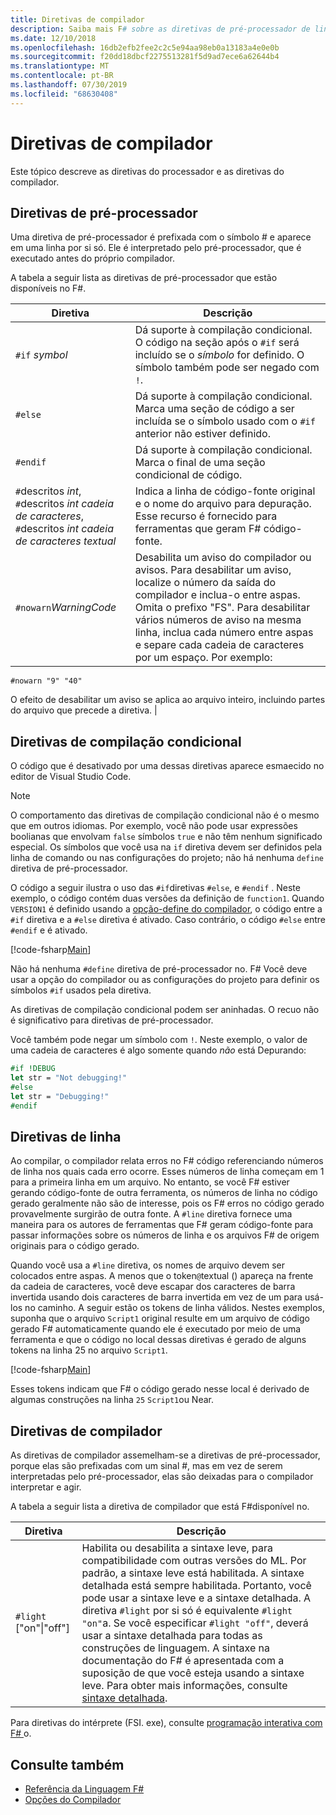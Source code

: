 ```yaml
---
title: Diretivas de compilador
description: Saiba mais F# sobre as diretivas de pré-processador de linguagem, diretivas de compilação condicional, diretivas de linha e diretivas de compilador.
ms.date: 12/10/2018
ms.openlocfilehash: 16db2efb2fee2c2c5e94aa98eb0a13183a4e0e0b
ms.sourcegitcommit: f20dd18dbcf2275513281f5d9ad7ece6a62644b4
ms.translationtype: MT
ms.contentlocale: pt-BR
ms.lasthandoff: 07/30/2019
ms.locfileid: "68630408"
---
```

# <a name="compiler-directives"></a>Diretivas de compilador

Este tópico descreve as diretivas do processador e as diretivas do compilador.

## <a name="preprocessor-directives"></a>Diretivas de pré-processador

Uma diretiva de pré-processador é prefixada com o símbolo # e aparece em uma linha por si só. Ele é interpretado pelo pré-processador, que é executado antes do próprio compilador.

A tabela a seguir lista as diretivas de pré-processador que estão disponíveis no F#.

|Diretiva|Descrição|
|---------|-----------|
|`#if` *symbol*|Dá suporte à compilação condicional. O código na seção após o `#if` será incluído se o *símbolo* for definido. O símbolo também pode ser negado com `!`.|
|`#else`|Dá suporte à compilação condicional. Marca uma seção de código a ser incluída se o símbolo usado com o `#if` anterior não estiver definido.|
|`#endif`|Dá suporte à compilação condicional. Marca o final de uma seção condicional de código.|
|`#`descritos *int*,<br/>`#`descritos *int* *cadeia de caracteres*,<br/>`#`descritos *int* *cadeia de caracteres textual*|Indica a linha de código-fonte original e o nome do arquivo para depuração. Esse recurso é fornecido para ferramentas que geram F# código-fonte.|
|`#nowarn`*WarningCode*|Desabilita um aviso do compilador ou avisos. Para desabilitar um aviso, localize o número da saída do compilador e inclua-o entre aspas. Omita o prefixo "FS". Para desabilitar vários números de aviso na mesma linha, inclua cada número entre aspas e separe cada cadeia de caracteres por um espaço. Por exemplo:

`#nowarn "9" "40"`

O efeito de desabilitar um aviso se aplica ao arquivo inteiro, incluindo partes do arquivo que precede a diretiva. |

## <a name="conditional-compilation-directives"></a>Diretivas de compilação condicional

O código que é desativado por uma dessas diretivas aparece esmaecido no editor de Visual Studio Code.

> [!NOTE]
> O comportamento das diretivas de compilação condicional não é o mesmo que em outros idiomas. Por exemplo, você não pode usar expressões boolianas que envolvam `false` símbolos `true` e não têm nenhum significado especial. Os símbolos que você usa na `if` diretiva devem ser definidos pela linha de comando ou nas configurações do projeto; não há nenhuma `define` diretiva de pré-processador.

O código a seguir ilustra o uso das `#if`diretivas `#else`, e `#endif` . Neste exemplo, o código contém duas versões da definição de `function1`. Quando `VERSION1` é definido usando a [opção-define do compilador](https://msdn.microsoft.com/library/434394ae-0d4a-459c-a684-bffede519a04), o código entre a `#if` diretiva e a `#else` diretiva é ativado. Caso contrário, o código `#else` entre `#endif` e é ativado.

[!code-fsharp[Main](~/samples/snippets/fsharp/lang-ref-2/snippet7301.fs)]

Não há nenhuma `#define` diretiva de pré-processador no. F# Você deve usar a opção do compilador ou as configurações do projeto para definir os símbolos `#if` usados pela diretiva.

As diretivas de compilação condicional podem ser aninhadas. O recuo não é significativo para diretivas de pré-processador.

Você também pode negar um símbolo com `!`. Neste exemplo, o valor de uma cadeia de caracteres é algo somente quando _não_ está Depurando:

```fsharp
#if !DEBUG
let str = "Not debugging!"
#else
let str = "Debugging!"
#endif
```

## <a name="line-directives"></a>Diretivas de linha

Ao compilar, o compilador relata erros no F# código referenciando números de linha nos quais cada erro ocorre. Esses números de linha começam em 1 para a primeira linha em um arquivo. No entanto, se você F# estiver gerando código-fonte de outra ferramenta, os números de linha no código gerado geralmente não são de interesse, pois os F# erros no código gerado provavelmente surgirão de outra fonte. A `#line` diretiva fornece uma maneira para os autores de ferramentas que F# geram código-fonte para passar informações sobre os números de linha e os arquivos F# de origem originais para o código gerado.

Quando você usa a `#line` diretiva, os nomes de arquivo devem ser colocados entre aspas. A menos que o token`@`textual () apareça na frente da cadeia de caracteres, você deve escapar dos caracteres de barra invertida usando dois caracteres de barra invertida em vez de um para usá-los no caminho. A seguir estão os tokens de linha válidos. Nestes exemplos, suponha que o arquivo `Script1` original resulte em um arquivo de código gerado F# automaticamente quando ele é executado por meio de uma ferramenta e que o código no local dessas diretivas é gerado de alguns tokens na linha 25 no arquivo `Script1`.

[!code-fsharp[Main](~/samples/snippets/fsharp/lang-ref-2/snippet7303.fs)]

Esses tokens indicam que F# o código gerado nesse local é derivado de algumas construções na linha `25` `Script1`ou Near.

## <a name="compiler-directives"></a>Diretivas de compilador

As diretivas de compilador assemelham-se a diretivas de pré-processador, porque elas são prefixadas com um sinal #, mas em vez de serem interpretadas pelo pré-processador, elas são deixadas para o compilador interpretar e agir.

A tabela a seguir lista a diretiva de compilador que está F#disponível no.

|Diretiva|Descrição|
|---------|-----------|
|`#light` ["on"&#124;"off"]|Habilita ou desabilita a sintaxe leve, para compatibilidade com outras versões do ML. Por padrão, a sintaxe leve está habilitada. A sintaxe detalhada está sempre habilitada. Portanto, você pode usar a sintaxe leve e a sintaxe detalhada. A diretiva `#light` por si só é equivalente `#light "on"`a. Se você especificar `#light "off"`, deverá usar a sintaxe detalhada para todas as construções de linguagem. A sintaxe na documentação do F# é apresentada com a suposição de que você esteja usando a sintaxe leve. Para obter mais informações, consulte [sintaxe detalhada](verbose-syntax.md).|

Para diretivas do intérprete (FSI. exe), consulte [programação interativa com F# ](../tutorials/fsharp-interactive/index.md)o.

## <a name="see-also"></a>Consulte também

- [Referência da Linguagem F#](index.md)
- [Opções do Compilador](compiler-options.md)

